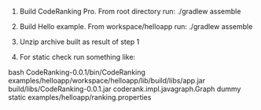 
1. Build CodeRanking Pro. From root directory run: ./gradlew assemble

2. Build Hello example. From workspace/helloapp run: ./gradlew assemble

3. Unzip archive built as result of step 1

4. For static check run something like:

bash CodeRanking-0.0.1/bin/CodeRanking  examples/helloapp/workspace/helloapp/lib/build/libs/app.jar build/libs/CodeRanking-0.0.1.jar coderank.impl.javagraph.Graph dummy  static examples/helloapp/ranking.properties 

